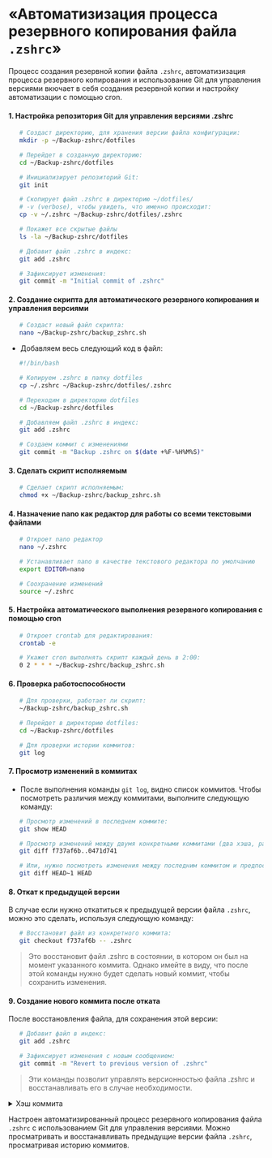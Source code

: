 # «Aвтоматизизация процесса резервного копирования файла `.zshrc`»

Процесс создания резервной копии файла `.zshrc`, автоматизизация процесса резервного копирования и использование Git для управления версиями вкючает в себя создания резервной копии и настройку автоматизации с помощью cron. 

#### 1. Настройка репозитория Git для управления версиями .zshrc
```bash
   # Создаст директорию, для хранения версии файла конфигурации:
   mkdir -p ~/Backup-zshrc/dotfiles

   # Перейдет в созданную директорию:
   cd ~/Backup-zshrc/dotfiles

   # Инициализирует репозиторий Git:
   git init

   # Скопирует файл .zshrc в директорию ~/dotfiles/
   # -v (verbose), чтобы увидеть, что именно происходит:
   cp -v ~/.zshrc ~/Backup-zshrc/dotfiles/.zshrc

   # Покажет все скрытые файлы
   ls -la ~/Backup-zshrc/dotfiles

   # Добавит файл .zshrc в индекс:
   git add .zshrc

   # Зафиксирует изменения:
   git commit -m "Initial commit of .zshrc"
```

#### 2. Создание скрипта для автоматического резервного копирования и управления версиями
```bash
   # Создаст новый файл скрипта:
   nano ~/Backup-zshrc/backup_zshrc.sh
```
- Добавляем весь следующий код в файл:
```bash
   #!/bin/bash

   # Копируем .zshrc в папку dotfiles
   cp ~/.zshrc ~/Backup-zshrc/dotfiles/.zshrc

   # Переходим в директорию dotfiles
   cd ~/Backup-zshrc/dotfiles

   # Добавляем файл .zshrc в индекс:
   git add .zshrc

   # Создаем коммит с изменениями
   git commit -m "Backup .zshrc on $(date +%F-%H%M%S)"
```

#### 3. Сделать скрипт исполняемым
```bash
   # Сделает скрипт исполняемым:
   chmod +x ~/Backup-zshrc/backup_zshrc.sh
```

#### 4. Назначение nano как редактор для работы со всеми текстовыми файлами
```bash
   # Откроет nano редактор
   nano ~/.zshrc

   # Устанавливает nano в качестве текстового редактора по умолчанию
   export EDITOR=nano

   # Соохранение изменений
   source ~/.zshrc 
```

#### 5. Настройка автоматического выполнения резервного копирования с помощью cron
```bash
   # Откроет crontab для редактирования:
   crontab -e

   # Укажет cron выполнять скрипт каждый день в 2:00:
   0 2 * * * ~/Backup-zshrc/backup_zshrc.sh
```

#### 6. Проверка работоспособности
```bash
   # Для проверки, работает ли скрипт:
   ~/Backup-zshrc/backup_zshrc.sh

   # Перейдет в директорию dotfiles:
   cd ~/Backup-zshrc/dotfiles

   # Для проверки истории коммитов:
   git log
```

#### 7. Просмотр изменений в коммитах
- После выполнения команды `git log`, видно список коммитов. Чтобы посмотреть различия между коммитами, выполните следующую команду:
```bash
   # Просмотр изменений в последнем коммите:
   git show HEAD

   # Просмотр изменений между двумя конкретными коммитами (два хэша, разделенные двумя точками ..):
   git diff f737af6b..0471d741

   # Или, нужно посмотреть изменения между последним коммитом и предпоследним:
   git diff HEAD~1 HEAD
```

#### 8. Откат к предыдущей версии
В случае если нужно откатиться к предыдущей версии файла `.zshrc`, можно это сделать, используя следующую команду:
```bash
   # Восстановит файл из конкретного коммита:
   git checkout f737af6b -- .zshrc
```
> Это восстановит файл .zshrc в состоянии, в котором он был на момент указанного коммита. Однако имейте в виду, что после этой команды нужно будет сделать новый коммит, чтобы сохранить изменения.

#### 9. Создание нового коммита после отката
После восстановления файла, для сохранения этой версии:
```bash
   # Добавит файл в индекс:
   git add .zshrc

   # Зафиксирует изменения с новым сообщением:
   git commit -m "Revert to previous version of .zshrc"
```
> Эти команды позволит управлять версионностью файла .zshrc и восстанавливать его в случае необходимости. 


<details>
  <summary>Хэш коммита</summary>

   Хэш коммита – это уникальный идентификатор, который Git присваивает каждому коммиту. Он генерируется на основе содержимого коммита, включая изменения, автора, дату и другие метаданные.

Хэш представляет собой длинную строку символов, состоящую из цифр и букв (в основном, это 40-значная строка в шестнадцатеричном формате).
Используя этот хэш, можно ссылаться на конкретные коммиты в различных командах Git, например, для просмотра, возврата или сравнения.

**Пример использования**
- Когда видите строчку, подобную этой:
```bash
   f737af6b82f191bbb91bb3022fac45d9bdad8480..0471d741f54c27f1fa25ac2de025552925c159f9
```
Это означает, что вы сравниваете изменения, сделанные от коммита с хэшем `f737af6...` до коммита с хэшем `0471d741....` Хэши позволяют точно указать, какие коммиты вы хотите анализировать.
</details>

Настроен автоматизированный процесс резервного копирования файла `.zshrc` с использованием Git для управления версиями. Можно просматривать и восстанавливать предыдущие версии файла `.zshrc`, просматривая историю коммитов.
